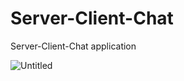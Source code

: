 # Server-Client-Chat
Server-Client-Chat application 

![Untitled](https://github.com/Ammar-Haggag/Server-Client-Chat/assets/155159317/bae17cfc-577e-49a6-8b90-2f872e25b117)
